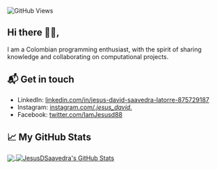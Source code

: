 

![GitHub Views](https://komarev.com/ghpvc/?username=JesusDSaavedra&color=2685BF)

## Hi there 👋🏻,

I am a Colombian programming enthusiast, with the spirit of sharing knowledge and collaborating on computational projects.

## 📬 Get in touch
- LinkedIn: [linkedin.com/in/jesus-david-saavedra-latorre-875729187](https://www.linkedin.com/in/jesus-david-saavedra-latorre-875729187/)
- Instagram: [instagram.com/_.jesus_david._](https://www.instagram.com/_.jesus_david._/)
- Facebook: [twitter.com/IamJesusd88](https://twitter.com/IamJesusd88)
## &#x1f4c8; My GitHub Stats
<a href="https://github.com/JesusDSaavedra/JesusDSaavedra">
  <img align="center" src="https://github-readme-stats.vercel.app/api/top-langs/?username=JesusDSaavedra&hide=java,html&title_color=ffffff&text_color=c9cacc&icon_color=2bbc8a&bg_color=1d1f21"/>
</a>
<a href="https://github.com/JesusDSaavedra/JesusDSaavedra">
  <img align="center" src="https://github-readme-stats.vercel.app/api?username=JesusDSaavedra&show_icons=true&line_height=27&count_private=true&title_color=ffffff&text_color=c9cacc&icon_color=2bbc8a&bg_color=1d1f21" alt="JesusDSaavedra's GitHub Stats" />
</a>


